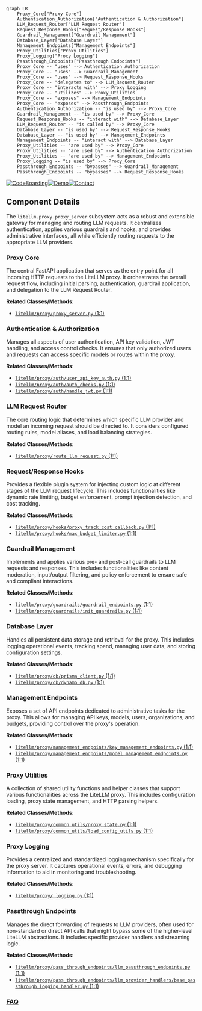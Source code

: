 ```mermaid
graph LR
    Proxy_Core["Proxy Core"]
    Authentication_Authorization["Authentication & Authorization"]
    LLM_Request_Router["LLM Request Router"]
    Request_Response_Hooks["Request/Response Hooks"]
    Guardrail_Management["Guardrail Management"]
    Database_Layer["Database Layer"]
    Management_Endpoints["Management Endpoints"]
    Proxy_Utilities["Proxy Utilities"]
    Proxy_Logging["Proxy Logging"]
    Passthrough_Endpoints["Passthrough Endpoints"]
    Proxy_Core -- "uses" --> Authentication_Authorization
    Proxy_Core -- "uses" --> Guardrail_Management
    Proxy_Core -- "uses" --> Request_Response_Hooks
    Proxy_Core -- "delegates to" --> LLM_Request_Router
    Proxy_Core -- "interacts with" --> Proxy_Logging
    Proxy_Core -- "utilizes" --> Proxy_Utilities
    Proxy_Core -- "exposes" --> Management_Endpoints
    Proxy_Core -- "exposes" --> Passthrough_Endpoints
    Authentication_Authorization -- "is used by" --> Proxy_Core
    Guardrail_Management -- "is used by" --> Proxy_Core
    Request_Response_Hooks -- "interact with" --> Database_Layer
    LLM_Request_Router -- "is called by" --> Proxy_Core
    Database_Layer -- "is used by" --> Request_Response_Hooks
    Database_Layer -- "is used by" --> Management_Endpoints
    Management_Endpoints -- "interact with" --> Database_Layer
    Proxy_Utilities -- "are used by" --> Proxy_Core
    Proxy_Utilities -- "are used by" --> Authentication_Authorization
    Proxy_Utilities -- "are used by" --> Management_Endpoints
    Proxy_Logging -- "is used by" --> Proxy_Core
    Passthrough_Endpoints -- "bypasses" --> Guardrail_Management
    Passthrough_Endpoints -- "bypasses" --> Request_Response_Hooks
```
[![CodeBoarding](https://img.shields.io/badge/Generated%20by-CodeBoarding-9cf?style=flat-square)](https://github.com/CodeBoarding/CodeBoarding)[![Demo](https://img.shields.io/badge/Try%20our-Demo-blue?style=flat-square)](https://www.codeboarding.org/demo)[![Contact](https://img.shields.io/badge/Contact%20us%20-%20contact@codeboarding.org-lightgrey?style=flat-square)](mailto:contact@codeboarding.org)

## Component Details

The `litellm.proxy.proxy_server` subsystem acts as a robust and extensible gateway for managing and routing LLM requests. It centralizes authentication, applies various guardrails and hooks, and provides administrative interfaces, all while efficiently routing requests to the appropriate LLM providers.

### Proxy Core
The central FastAPI application that serves as the entry point for all incoming HTTP requests to the LiteLLM proxy. It orchestrates the overall request flow, including initial parsing, authentication, guardrail application, and delegation to the LLM Request Router.


**Related Classes/Methods**:

- <a href="https://github.com/BerriAI/litellm/blob/master/litellm/proxy/proxy_server.py#L1-L1" target="_blank" rel="noopener noreferrer">`litellm/proxy/proxy_server.py` (1:1)</a>


### Authentication & Authorization
Manages all aspects of user authentication, API key validation, JWT handling, and access control checks. It ensures that only authorized users and requests can access specific models or routes within the proxy.


**Related Classes/Methods**:

- <a href="https://github.com/BerriAI/litellm/blob/master/litellm/proxy/auth/user_api_key_auth.py#L1-L1" target="_blank" rel="noopener noreferrer">`litellm/proxy/auth/user_api_key_auth.py` (1:1)</a>
- <a href="https://github.com/BerriAI/litellm/blob/master/litellm/proxy/auth/auth_checks.py#L1-L1" target="_blank" rel="noopener noreferrer">`litellm/proxy/auth/auth_checks.py` (1:1)</a>
- <a href="https://github.com/BerriAI/litellm/blob/master/litellm/proxy/auth/handle_jwt.py#L1-L1" target="_blank" rel="noopener noreferrer">`litellm/proxy/auth/handle_jwt.py` (1:1)</a>


### LLM Request Router
The core routing logic that determines which specific LLM provider and model an incoming request should be directed to. It considers configured routing rules, model aliases, and load balancing strategies.


**Related Classes/Methods**:

- <a href="https://github.com/BerriAI/litellm/blob/master/litellm/proxy/route_llm_request.py#L1-L1" target="_blank" rel="noopener noreferrer">`litellm/proxy/route_llm_request.py` (1:1)</a>


### Request/Response Hooks
Provides a flexible plugin system for injecting custom logic at different stages of the LLM request lifecycle. This includes functionalities like dynamic rate limiting, budget enforcement, prompt injection detection, and cost tracking.


**Related Classes/Methods**:

- <a href="https://github.com/BerriAI/litellm/blob/master/litellm/proxy/hooks/proxy_track_cost_callback.py#L1-L1" target="_blank" rel="noopener noreferrer">`litellm/proxy/hooks/proxy_track_cost_callback.py` (1:1)</a>
- <a href="https://github.com/BerriAI/litellm/blob/master/litellm/proxy/hooks/max_budget_limiter.py#L1-L1" target="_blank" rel="noopener noreferrer">`litellm/proxy/hooks/max_budget_limiter.py` (1:1)</a>


### Guardrail Management
Implements and applies various pre- and post-call guardrails to LLM requests and responses. This includes functionalities like content moderation, input/output filtering, and policy enforcement to ensure safe and compliant interactions.


**Related Classes/Methods**:

- <a href="https://github.com/BerriAI/litellm/blob/master/litellm/proxy/guardrails/guardrail_endpoints.py#L1-L1" target="_blank" rel="noopener noreferrer">`litellm/proxy/guardrails/guardrail_endpoints.py` (1:1)</a>
- <a href="https://github.com/BerriAI/litellm/blob/master/litellm/proxy/guardrails/init_guardrails.py#L1-L1" target="_blank" rel="noopener noreferrer">`litellm/proxy/guardrails/init_guardrails.py` (1:1)</a>


### Database Layer
Handles all persistent data storage and retrieval for the proxy. This includes logging operational events, tracking spend, managing user data, and storing configuration settings.


**Related Classes/Methods**:

- <a href="https://github.com/BerriAI/litellm/blob/master/litellm/proxy/db/prisma_client.py#L1-L1" target="_blank" rel="noopener noreferrer">`litellm/proxy/db/prisma_client.py` (1:1)</a>
- <a href="https://github.com/BerriAI/litellm/blob/master/litellm/proxy/db/dynamo_db.py#L1-L1" target="_blank" rel="noopener noreferrer">`litellm/proxy/db/dynamo_db.py` (1:1)</a>


### Management Endpoints
Exposes a set of API endpoints dedicated to administrative tasks for the proxy. This allows for managing API keys, models, users, organizations, and budgets, providing control over the proxy's operation.


**Related Classes/Methods**:

- <a href="https://github.com/BerriAI/litellm/blob/master/litellm/proxy/management_endpoints/key_management_endpoints.py#L1-L1" target="_blank" rel="noopener noreferrer">`litellm/proxy/management_endpoints/key_management_endpoints.py` (1:1)</a>
- <a href="https://github.com/BerriAI/litellm/blob/master/litellm/proxy/management_endpoints/model_management_endpoints.py#L1-L1" target="_blank" rel="noopener noreferrer">`litellm/proxy/management_endpoints/model_management_endpoints.py` (1:1)</a>


### Proxy Utilities
A collection of shared utility functions and helper classes that support various functionalities across the LiteLLM proxy. This includes configuration loading, proxy state management, and HTTP parsing helpers.


**Related Classes/Methods**:

- <a href="https://github.com/BerriAI/litellm/blob/master/litellm/proxy/common_utils/proxy_state.py#L1-L1" target="_blank" rel="noopener noreferrer">`litellm/proxy/common_utils/proxy_state.py` (1:1)</a>
- <a href="https://github.com/BerriAI/litellm/blob/master/litellm/proxy/common_utils/load_config_utils.py#L1-L1" target="_blank" rel="noopener noreferrer">`litellm/proxy/common_utils/load_config_utils.py` (1:1)</a>


### Proxy Logging
Provides a centralized and standardized logging mechanism specifically for the proxy server. It captures operational events, errors, and debugging information to aid in monitoring and troubleshooting.


**Related Classes/Methods**:

- <a href="https://github.com/BerriAI/litellm/blob/master/litellm/proxy/_logging.py#L1-L1" target="_blank" rel="noopener noreferrer">`litellm/proxy/_logging.py` (1:1)</a>


### Passthrough Endpoints
Manages the direct forwarding of requests to LLM providers, often used for non-standard or direct API calls that might bypass some of the higher-level LiteLLM abstractions. It includes specific provider handlers and streaming logic.


**Related Classes/Methods**:

- <a href="https://github.com/BerriAI/litellm/blob/master/litellm/proxy/pass_through_endpoints/llm_passthrough_endpoints.py#L1-L1" target="_blank" rel="noopener noreferrer">`litellm/proxy/pass_through_endpoints/llm_passthrough_endpoints.py` (1:1)</a>
- <a href="https://github.com/BerriAI/litellm/blob/master/litellm/proxy/pass_through_endpoints/llm_provider_handlers/base_passthrough_logging_handler.py#L1-L1" target="_blank" rel="noopener noreferrer">`litellm/proxy/pass_through_endpoints/llm_provider_handlers/base_passthrough_logging_handler.py` (1:1)</a>




### [FAQ](https://github.com/CodeBoarding/GeneratedOnBoardings/tree/main?tab=readme-ov-file#faq)